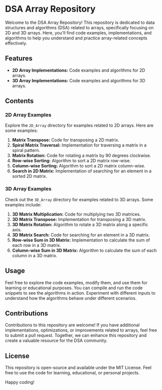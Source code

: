 # DSA Array Repository

Welcome to the DSA Array Repository! This repository is dedicated to data structures and algorithms (DSA) related to arrays, specifically focusing on 2D and 3D arrays. Here, you'll find code examples, implementations, and algorithms to help you understand and practice array-related concepts effectively.

## Features

- **2D Array Implementations:** Code examples and algorithms for 2D arrays.
- **3D Array Implementations:** Code examples and algorithms for 3D arrays.

## Contents

### 2D Array Examples

Explore the `2D_Array` directory for examples related to 2D arrays. Here are some examples:

1. **Matrix Transpose:** Code for transposing a 2D matrix.
2. **Spiral Matrix Traversal:** Implementation for traversing a matrix in a spiral pattern.
3. **Matrix Rotation:** Code for rotating a matrix by 90 degrees clockwise.
4. **Row-wise Sorting:** Algorithm to sort a 2D matrix row-wise.
5. **Column-wise Sorting:** Algorithm to sort a 2D matrix column-wise.
6. **Search in 2D Matrix:** Implementation of searching for an element in a sorted 2D matrix.

### 3D Array Examples

Check out the `3D_Array` directory for examples related to 3D arrays. Some examples include:

1. **3D Matrix Multiplication:** Code for multiplying two 3D matrices.
2. **3D Matrix Transpose:** Implementation for transposing a 3D matrix.
3. **3D Matrix Rotation:** Algorithm to rotate a 3D matrix along a specific axis.
4. **3D Matrix Search:** Code for searching for an element in a 3D matrix.
5. **Row-wise Sum in 3D Matrix:** Implementation to calculate the sum of each row in a 3D matrix.
6. **Column-wise Sum in 3D Matrix:** Algorithm to calculate the sum of each column in a 3D matrix.

## Usage

Feel free to explore the code examples, modify them, and use them for learning or educational purposes. You can compile and run the code snippets to see the algorithms in action. Experiment with different inputs to understand how the algorithms behave under different scenarios.

## Contributions

Contributions to this repository are welcome! If you have additional implementations, optimizations, or improvements related to arrays, feel free to submit a pull request. Together, we can enhance this repository and create a valuable resource for the DSA community.

## License

This repository is open-source and available under the MIT License. Feel free to use the code for learning, educational, or personal projects.

Happy coding!
